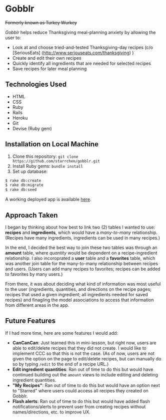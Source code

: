 # Gobblr

~~Formerly known as Turkey Wurkey~~

*Gobblr* helps reduce Thanksgiving meal-planning anxiety by allowing the user to:
* Look at and choose tried-and-tested Thanksgiving-day recipes (c/o [SeriousEats] (http://www.seriouseats.com/thanksgiving) )
* Create and edit their own recipes
* Quickly identify all ingredients that are needed for selected recipes
* Save recipes for later meal planning

## Technologies Used

- HTML
- CSS
- Ruby
- Rails
- Heroku
- Git
- Devise (Ruby gem)

## Installation on Local Machine

1. Clone this repository: `git clone https://github.com/starrchen/gobblr.git`
2. Install Ruby gems: `bundle install`
3. Set up database:
```bash
$ rake db:create
$ rake db:migrate
$ rake db:seed
```

A working deployed app is available [here](http://gobble-gobblr.herokuapp.com).

## Approach Taken

I began by thinking about how best to link two (2) tables I wanted to use: **recipes** and **ingredients**, which would have a _many-to-many_ relationship. (Recipes have many ingredients, ingredients can be used in many recipes.)

In the end, I decided the best way to join these two tables was through an **amount** table, where _quantity_ would be dependent on a recipe-ingredient relationship. I also incoroprated a **user** table and a **favorites** table, which was another join table for the many-to-many relationship between recipes and users. (Users can add many recipes to favorites; recipes can be added to favorites by many users.)

From there, it was about deciding what kind of information was most useful to the user (ingredients, quantities, and directions on the recipe pages; recipes that used a given ingredient; all ingredients needed for saved recipes) and finagling the model associations to access that information from different areas in the app.

## Future Features

If I had more time, here are some features I would add:

* **CanCanCan**: Just learned this in mini-lesson, but right now, users are able to edit/delete recipes that they did not create. I would like to implement CCC so that this is not the case. (As of now, users are not given the option on the page to edit/delete recipes, but can manually do so by typing `/edit` to the end of a recipe URL.)
* **Edit ingredient quantities**: Ran out of time to do this but would have continued building out the `amount` views to include editing and deleting ingredient quantities.
* **"My Recipes"**: Ran out of time to do this but would have an option next to "Starred" where users could access all recipes they created on Gobblr.
* **Flash alerts**: Ran out of time to do this but would have added flash notifications/alerts to prevent user from creating recipes without names/directions, etc. to improve UX.
